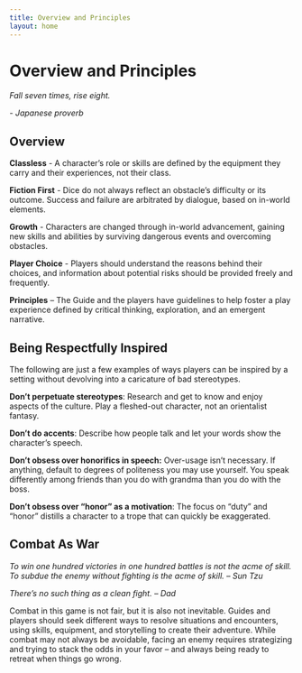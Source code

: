 ```yaml
---
title: Overview and Principles
layout: home
---
```


# Overview and Principles

<i>Fall seven times, rise eight.</i>

<em>- Japanese proverb</em>



## Overview

**Classless** - A character’s role or skills are defined by the equipment they carry and their experiences, not their class.

**Fiction First** - Dice do not always reflect an obstacle’s difficulty or its outcome. Success and failure are arbitrated by dialogue, based on in-world elements.

**Growth** - Characters are changed through in-world advancement, gaining new skills and abilities by surviving dangerous events and overcoming obstacles.

**Player Choice** - Players should understand the reasons behind their choices, and information about potential risks should be provided freely and frequently.

**Principles** – The Guide and the players have guidelines to help foster a play experience defined by critical thinking, exploration, and an emergent narrative.


## Being Respectfully Inspired

The following are just a few examples of ways players can be inspired by a setting without devolving into a caricature of bad stereotypes.

**Don’t perpetuate stereotypes**: Research and get to know and enjoy aspects of the culture. Play a fleshed-out character, not an orientalist fantasy.

**Don’t do accents**: Describe how people talk and let your words show the character’s speech.

**Don’t obsess over honorifics in speech:** Over-usage isn’t necessary. If anything, default to degrees of politeness you may use yourself. You speak differently among friends than you do with grandma than you do with the boss.

**Don’t obsess over “honor” as a motivation**: The focus on “duty” and “honor” distills a character to a trope that can quickly be exaggerated.


## Combat As War


<i>To win one hundred victories in one hundred battles is not the acme of skill. To subdue the enemy without fighting is the acme of skill.</i>
<em>– Sun Tzu</em>

<i>There’s no such thing as a clean fight.</i>
<em>– Dad</em>


Combat in this game is not fair, but it is also not inevitable. Guides and players should seek different ways to resolve situations and encounters, using skills, equipment, and storytelling to create their adventure. While combat may not always be avoidable, facing an enemy requires strategizing and trying to stack the odds in your favor – and always being ready to retreat when things go wrong.
